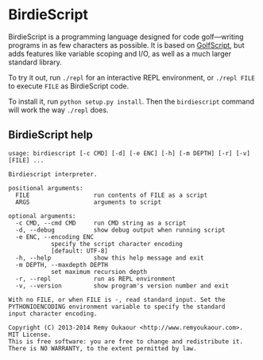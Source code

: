 # BirdieScript

BirdieScript is a programming language designed for code golf—writing programs in as few characters as possible. It is based on [GolfScript](http://www.golfscript.com/), but adds features like variable scoping and I/O, as well as a much larger standard library.

To try it out, run `./repl` for an interactive REPL environment, or `./repl FILE` to execute `FILE` as BirdieScript code.

To install it, run `python setup.py install`. Then the `birdiescript` command will work the way `./repl` does.

## BirdieScript help

    usage: birdiescript [-c CMD] [-d] [-e ENC] [-h] [-m DEPTH] [-r] [-v] [FILE] ...
    
    Birdiescript interpreter.
    
    positional arguments:
      FILE                  run contents of FILE as a script
      ARGS                  arguments to script
    
    optional arguments:
      -c CMD, --cmd CMD     run CMD string as a script
      -d, --debug           show debug output when running script
      -e ENC, --encoding ENC
                specify the script character encoding
                [default: UTF-8]
      -h, --help            show this help message and exit
      -m DEPTH, --maxdepth DEPTH
                set maximum recursion depth
      -r, --repl            run as REPL environment
      -v, --version         show program's version number and exit
    
    With no FILE, or when FILE is -, read standard input. Set the
    PYTHONIOENCODING environment variable to specify the standard
    input character encoding.
    
    Copyright (C) 2013-2014 Remy Oukaour <http://www.remyoukaour.com>.
    MIT License.
    This is free software: you are free to change and redistribute it.
    There is NO WARRANTY, to the extent permitted by law.
